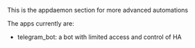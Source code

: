 This is the appdaemon section for more advanced automations

The apps currently are:
- telegram_bot: a bot with limited access and control of HA